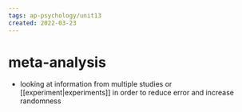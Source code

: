 ```yaml
---
tags: ap-psychology/unit13 
created: 2022-03-23
---
```


# meta-analysis

- looking at information from multiple studies or [[experiment|experiments]] in order to reduce error and increase randomness

<!---->